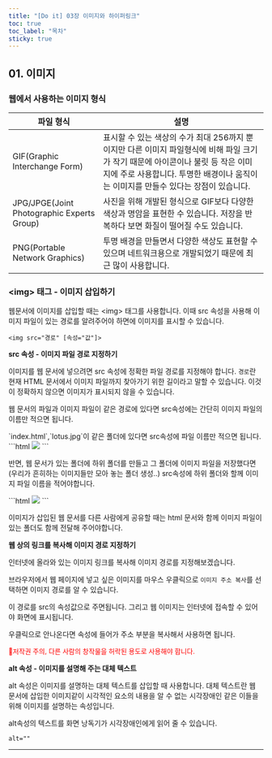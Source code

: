 ```yaml
---
title: "[Do it] 03장 이미지와 하이퍼링크"
toc: true
toc_label: "목차"
sticky: true
---
```


## 01. 이미지

### 웹에서 사용하는 이미지 형식



| 파일 형식                                  | 설명                                                         |
| ------------------------------------------ | ------------------------------------------------------------ |
| GIF(Graphic Interchange Form)              | 표시할 수 있는  색상의 수가 최대 256까지 뿐이지만 다른 이미지 파일형식에 비해 파일 크기가 작기 때문에 아이콘이나 불릿 등 작은 이미지에 주로 사용합니다. 투명한 배경이나 움직이는 이미지를 만들수 있다는 장점이 있습니다. |
| JPG/JPGE(Joint Photographic Experts Group) | 사진을 위해 개발된 형식으로 GIF보다 다양한 색상과 명암을 표현한 수 있습니다. 저장을 반복하다 보면 화질이 떨어질 수도 있습니다. |
| PNG(Portable Network Graphics)             | 투명 배경을 만들면서 다양한 색상도 표현할 수 있으며 네트워크용으로 개발되었기 때문에 최근 많이 사용합니다. |

### \<img> 태그 - 이미지 삽입하기

웹문서에 이미지를 삽입할 때는 \<img> 태그를 사용합니다. 이때 src 속성을 사용해 이미지 파일이 있는 경로를 알려주어야 하면에 이미지를 표시할 수 있습니다. 

`<img src="경로" [속성="값"]>`

**src 속성 - 이미지 파일 경로 지정하기**

 이미지를 웹 문서에 넣으려면 src 속성에 정확한 파일 경로를 지정해야 합니다. `경로`란 현재 HTML 문서에서 이미지 파일까지 찾아가기 위한 길이라고 말할 수 있습니다. 이것이 정확하지 않으면 이미지가 표시되지 않을 수 있습니다.

웹 문서의 파일과 이미지 파일이 같은 경로에 있다면 src속성에는 간단히 이미지 파일의 이름만 적으면 됩니다.

<div class="notice--info" markdown="1">
`index.html`,`lotus.jpg`이 같은 폴더에 있다면 src속성에 파일 이름만 적으면 됩니다.
```html
    <img src="lotus.jpg">
```
</div>

반면, 웹 문서가 있는 폴더에 하위 폴더를 만들고 그 폴더에 이미지 파일을 저장했다면(우리가 흔히하는 이미지들만 모아 놓는 폴더 생성..) src속성에 하위 폴더와 할께 이미지 파일 이름을 적어야합니다.

<div class="notice--info" markdown = "1">
```html
    <img src="images/lotus.jpg">
```
</div>    



이미지가 삽입된 웹 문서를 다른 사람에게 공유할 때는 html 문서와 함께 이미지 파일이 있는 폴더도 함께 전달해 주어야합니다. 



**웹 상의 링크를 복사해 이미지 경로 지정하기**

인터넷에 올라와 있는 이미지 링크를 복사해 이미지 경로를 지정해보겠습니다.

브라우저에서 웹 페이지에 넣고 싶은 이미지를 마우스 우클릭으로 `이미지 주소 복사`를 선택하면 이미지 경로를 알 수 있습니다.

이 경로를 src의 속성값으로 주면됩니다. 그리고 웹 이미지는 인터넷에 접속할 수 있어야 화면에 표시됩니다.

우클릭으로 안나온다면 속성에 들어가 주소 부분을 복사해서 사용하면 됩니다.

<font color="red" size="2px">🚨저작권 주의, 다른 사람의 창작물을 허락된 용도로 사용해야 합니다.</font>

**alt 속성 - 이미지를 설명해 주는 대체 텍스트**

alt 속성은 이미지를 설명하는 대체 텍스트를 삽입할 때 사용합니다. 대체 텍스트란 웹 문서에 삽입한 이미지같이 시각적인 요소의 내용을 알 수 없는 시각장애인 같은 이들을 위해 이미지를 설명하는 속성입니다. 

alt속성의 텍스트를 화면 낭독기가 시각장애인에게 읽어 줄 수 있습니다.

`alt=""`





****